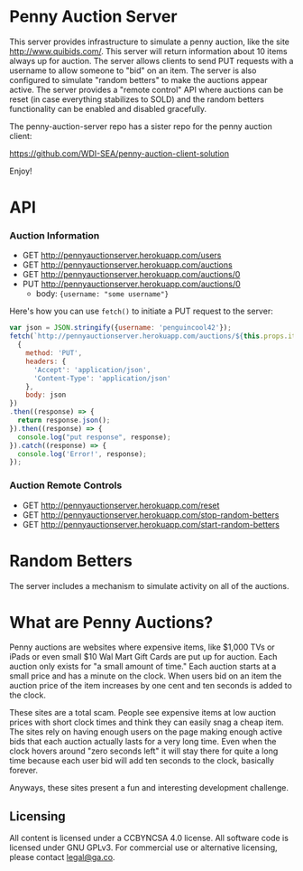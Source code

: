 # Penny Auction Server
This server provides infrastructure to simulate a penny auction, like the site
<http://www.quibids.com/>. This server will return information about 10 items
always up for auction. The server allows clients to send PUT requests with
a username to allow someone to "bid" on an item. The server is also configured
to simulate "random betters" to make the auctions appear active. The server
provides a "remote control" API where auctions can be reset (in case everything
stabilizes to SOLD) and the random betters functionality can be enabled and
disabled gracefully.

The penny-auction-server repo has a sister repo for the penny auction client:

<https://github.com/WDI-SEA/penny-auction-client-solution>

Enjoy!

# API
### Auction Information
* GET <http://pennyauctionserver.herokuapp.com/users>
* GET <http://pennyauctionserver.herokuapp.com/auctions>
* GET <http://pennyauctionserver.herokuapp.com/auctions/0>
* PUT <http://pennyauctionserver.herokuapp.com/auctions/0>
  * body: ```{username: "some username"}```

Here's how you can use `fetch()` to initiate a PUT request to the server:

```js
var json = JSON.stringify({username: 'penguincool42'});
fetch(`http://pennyauctionserver.herokuapp.com/auctions/${this.props.item.id}`,
  {
    method: 'PUT',
    headers: {
      'Accept': 'application/json',
      'Content-Type': 'application/json'
    },
    body: json
})
.then((response) => {
  return response.json();
}).then((response) => {
  console.log("put response", response);
}).catch((response) => {
  console.log('Error!', response);
});
```

### Auction Remote Controls
* GET <http://pennyauctionserver.herokuapp.com/reset>
* GET <http://pennyauctionserver.herokuapp.com/stop-random-betters>
* GET <http://pennyauctionserver.herokuapp.com/start-random-betters>

# Random Betters
The server includes a mechanism to simulate activity on all of the auctions.

# What are Penny Auctions?
Penny auctions are websites where expensive items,
like $1,000 TVs or iPads or even small $10 Wal Mart Gift Cards are put up for
auction. Each auction only exists for "a small amount of time." Each auction
starts at a small price and has a minute on the clock. When users bid on an item
the auction price of the item increases by one cent and ten seconds is added to
the clock.

These sites are a total scam. People see expensive items at low auction prices
with short clock times and think they can easily snag a cheap item. The sites
rely on having enough users on the page making enough active bids that each
auction actually lasts for a very long time. Even when the clock hovers around
"zero seconds left" it will stay there for quite a long time because each user
bid will add ten seconds to the clock, basically forever.

Anyways, these sites present a fun and interesting development challenge.

## Licensing
All content is licensed under a CC­BY­NC­SA 4.0 license.
All software code is licensed under GNU GPLv3. For commercial use or alternative licensing, please contact legal@ga.co.

